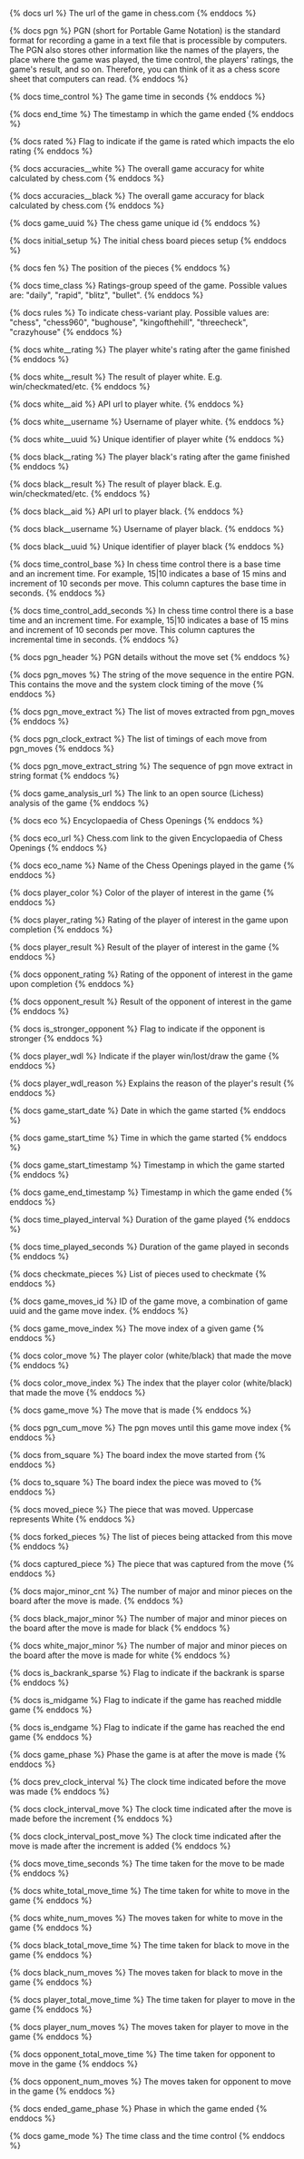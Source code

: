 {% docs url %}
The url of the game in chess.com
{% enddocs %}

{% docs pgn %}
PGN (short for Portable Game Notation) is the standard format for recording a game in a text file that is processible by computers. The PGN also stores other information like the names of the players, the place where the game was played, the time control, the players' ratings, the game's result, and so on. Therefore, you can think of it as a chess score sheet that computers can read.
{% enddocs %}

{% docs time_control %}
The game time in seconds
{% enddocs %}

{% docs end_time %}
The timestamp in which the game ended
{% enddocs %}

{% docs rated %}
Flag to indicate if the game is rated which impacts the elo rating
{% enddocs %}

{% docs accuracies__white %}
The overall game accuracy for white calculated by chess.com
{% enddocs %}

{% docs accuracies__black %}
The overall game accuracy for black calculated by chess.com
{% enddocs %}

{% docs game_uuid %}
The chess game unique id
{% enddocs %}

{% docs initial_setup %}
The initial chess board pieces setup
{% enddocs %}

{% docs fen %}
The position of the pieces
{% enddocs %}

{% docs time_class %}
Ratings-group speed of the game. Possible values are: "daily", "rapid", "blitz", "bullet".
{% enddocs %}

{% docs rules %}
To indicate chess-variant play. Possible values are: "chess", "chess960", "bughouse", "kingofthehill", "threecheck", "crazyhouse"
{% enddocs %}

{% docs white__rating %}
The player white's rating after the game finished
{% enddocs %}

{% docs white__result %}
The result of player white. E.g. win/checkmated/etc.
{% enddocs %}

{% docs white__aid %}
API url to player white.
{% enddocs %}

{% docs white__username %}
Username of player white.
{% enddocs %}

{% docs white__uuid %}
Unique identifier of player white
{% enddocs %}

{% docs black__rating %}
The player black's rating after the game finished
{% enddocs %}

{% docs black__result %}
The result of player black. E.g. win/checkmated/etc.
{% enddocs %}

{% docs black__aid %}
API url to player black.
{% enddocs %}

{% docs black__username %}
Username of player black.
{% enddocs %}

{% docs black__uuid %}
Unique identifier of player black
{% enddocs %}

{% docs time_control_base %}
In chess time control there is a base time and an increment time. For example, 15|10 indicates a base of 15 mins and increment of 10 seconds per move. This column captures the base time in seconds.
{% enddocs %}


{% docs time_control_add_seconds %}
In chess time control there is a base time and an increment time. For example, 15|10 indicates a base of 15 mins and increment of 10 seconds per move. This column captures the incremental time in seconds.
{% enddocs %}

{% docs pgn_header %}
PGN details without the move set
{% enddocs %}

{% docs pgn_moves %}
The string of the move sequence in the entire PGN. This contains the move and the system clock timing of the move
{% enddocs %}

{% docs pgn_move_extract %}
The list of moves extracted from pgn_moves
{% enddocs %}

{% docs pgn_clock_extract %}
The list of timings of each move from pgn_moves
{% enddocs %}

{% docs pgn_move_extract_string %}
The sequence of pgn move extract in string format
{% enddocs %}

{% docs game_analysis_url %}
The link to an open source (Lichess) analysis of the game
{% enddocs %}

{% docs eco %}
Encyclopaedia of Chess Openings
{% enddocs %}

{% docs eco_url %}
Chess.com link to the given Encyclopaedia of Chess Openings
{% enddocs %}

{% docs eco_name %}
Name of the Chess Openings played in the game
{% enddocs %}

{% docs player_color %}
Color of the player of interest in the game
{% enddocs %}

{% docs player_rating %}
Rating of the player of interest in the game upon completion
{% enddocs %}

{% docs player_result %}
Result of the player of interest in the game
{% enddocs %}

{% docs opponent_rating %}
Rating of the opponent of interest in the game upon completion
{% enddocs %}

{% docs opponent_result %}
Result of the opponent of interest in the game
{% enddocs %}

{% docs is_stronger_opponent %}
Flag to indicate if the opponent is stronger
{% enddocs %}

{% docs player_wdl %}
Indicate if the player win/lost/draw the game
{% enddocs %}

{% docs player_wdl_reason %}
Explains the reason of the player's result
{% enddocs %}

{% docs game_start_date %}
Date in which the game started
{% enddocs %}

{% docs game_start_time %}
Time in which the game started
{% enddocs %}

{% docs game_start_timestamp %}
Timestamp in which the game started
{% enddocs %}

{% docs game_end_timestamp %}
Timestamp in which the game ended
{% enddocs %}

{% docs time_played_interval %}
Duration of the game played
{% enddocs %}

{% docs time_played_seconds %}
Duration of the game played in seconds
{% enddocs %}

{% docs checkmate_pieces %}
List of pieces used to checkmate
{% enddocs %}

{% docs game_moves_id %}
ID of the game move, a combination of game uuid and the game move index.
{% enddocs %}

{% docs game_move_index %}
The move index of a given game
{% enddocs %}

{% docs color_move %}
The player color (white/black) that made the move
{% enddocs %}

{% docs color_move_index %}
The index that the player color (white/black) that made the move
{% enddocs %}

{% docs game_move %}
The move that is made
{% enddocs %}

{% docs pgn_cum_move %}
The pgn moves until this game move index
{% enddocs %}

{% docs from_square %}
The board index the move started from
{% enddocs %}

{% docs to_square %}
The board index the piece was moved to
{% enddocs %}

{% docs moved_piece %}
The piece that was moved. Uppercase represents White
{% enddocs %}

{% docs forked_pieces %}
The list of pieces being attacked from this move
{% enddocs %}

{% docs captured_piece %}
The piece that was captured from the move
{% enddocs %}

{% docs major_minor_cnt %}
The number of major and minor pieces on the board after the move is made.
{% enddocs %}

{% docs black_major_minor %}
The number of major and minor pieces on the board after the move is made for black
{% enddocs %}

{% docs white_major_minor %}
The number of major and minor pieces on the board after the move is made for white
{% enddocs %}

{% docs is_backrank_sparse %}
Flag to indicate if the backrank is sparse
{% enddocs %}

{% docs is_midgame %}
Flag to indicate if the game has reached middle game
{% enddocs %}

{% docs is_endgame %}
Flag to indicate if the game has reached the end game
{% enddocs %}

{% docs game_phase %}
Phase the game is at after the move is made
{% enddocs %}

{% docs prev_clock_interval %}
The clock time indicated before the move was made
{% enddocs %}

{% docs clock_interval_move %}
The clock time indicated after the move is made before the increment
{% enddocs %}

{% docs clock_interval_post_move %}
The clock time indicated after the move is made after the increment is added
{% enddocs %}

{% docs move_time_seconds %}
The time taken for the move to be made
{% enddocs %}

{% docs white_total_move_time %}
The time taken for white to move in the game
{% enddocs %}

{% docs white_num_moves %}
The moves taken for white to move in the game
{% enddocs %}

{% docs black_total_move_time %}
The time taken for black to move in the game
{% enddocs %}

{% docs black_num_moves %}
The moves taken for black to move in the game
{% enddocs %}

{% docs player_total_move_time %}
The time taken for player to move in the game
{% enddocs %}

{% docs player_num_moves %}
The moves taken for player to move in the game
{% enddocs %}

{% docs opponent_total_move_time %}
The time taken for opponent to move in the game
{% enddocs %}

{% docs opponent_num_moves %}
The moves taken for opponent to move in the game
{% enddocs %}

{% docs ended_game_phase %}
Phase in which the game ended
{% enddocs %}

{% docs game_mode %}
The time class and the time control
{% enddocs %}

